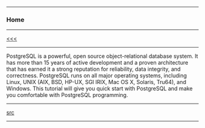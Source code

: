 
---

### Home

---

[<<<]()

---

PostgreSQL is a powerful, open source object-relational database system. It has more than 15 years of active development 
and a proven architecture that has earned it a strong reputation for reliability, data integrity, and correctness. 
PostgreSQL runs on all major operating systems, including Linux, UNIX (AIX, BSD, HP-UX, SGI IRIX, Mac OS X, Solaris, Tru64), 
and Windows. This tutorial will give you quick start with PostgreSQL and make you comfortable with PostgreSQL programming.

---

[src](https://www.tutorialspoint.com/postgresql/index.htm)

---

